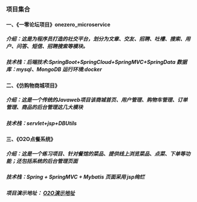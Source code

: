 
### 项目集合
####  一、《一零论坛项目》onezero_microservice
##### 介绍：这是为程序员打造的社交平台，划分为文章、交友、招聘、吐槽、搜索、用户、问答、短信、招聘搜索等模块。
##### 技术栈：后端技术:SpringBoot+SpringCloud+SpringMVC+SpringData 数据库：mysql、MongoDB 运行环境:docker

#### 二、《仿购物商城项目》
##### 介绍：这是一个传统的Javaweb项目该商城首页、用户管理、购物车管理、订单管理、商品的后台管理这几大模块
##### 技术栈：servlet+jsp+DBUtils


####  三、《O2O点餐系统》
##### 介绍：这是一个练习项目、针对餐馆的菜品、提供线上浏览菜品、点菜、下单等功能；还包括系统的后台管理页面
##### 技术栈：Spring + SpringMVC + Mybatis 页面采用 jsp绚烂
##### 项目演示地址： [O2O演示地址](http://188.131.151.191:8080/view/)
